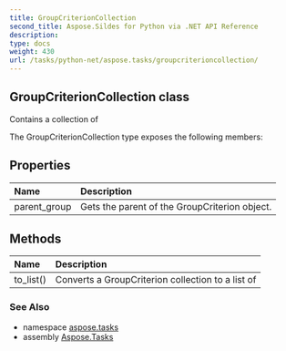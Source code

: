 ```yaml
---
title: GroupCriterionCollection
second_title: Aspose.Sildes for Python via .NET API Reference
description: 
type: docs
weight: 430
url: /tasks/python-net/aspose.tasks/groupcriterioncollection/
---
```


## GroupCriterionCollection class

Contains a collection of

The GroupCriterionCollection type exposes the following members:
## Properties
| Name | Description |
| :- | :- |
|parent_group|Gets the parent of the GroupCriterion object.|
## Methods
| Name | Description |
| :- | :- |
|to_list()|Converts a GroupCriterion collection to a list of|

### See Also

* namespace [aspose.tasks](/tasks/python-net/aspose.tasks/)
* assembly [Aspose.Tasks](/tasks/python-net/)

